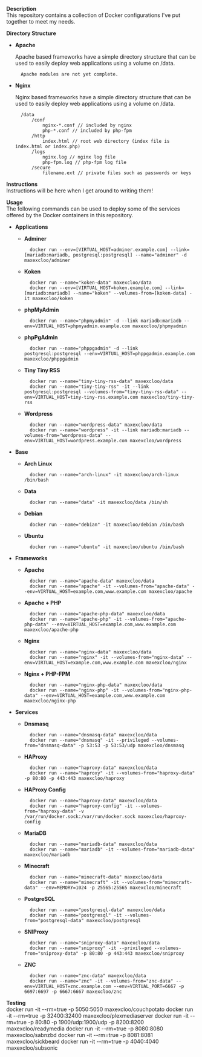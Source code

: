 **Description**  
This repository contains a collection of Docker configurations I've put together to meet my needs.

**Directory Structure**  

- **Apache**

    Apache based frameworks have a simple directory structure that can be used to easily deploy web applications using a volume on /data.

        Apache modules are not yet complete.

- **Nginx**

    Nginx based frameworks have a simple directory structure that can be used to easily deploy web applications using a volume on /data.

        /data
            /conf
                nginx-*.conf // included by nginx
                php-*.conf // included by php-fpm
            /http
                index.html // root web directory (index file is index.html or index.php)
            /logs
                nginx.log // nginx log file
                php-fpm.log // php-fpm log file
            /secure
                filename.ext // private files such as passwords or keys

**Instructions**  
Instructions will be here when I get around to writing them!

**Usage**  
The following commands can be used to deploy some of the services offered by the Docker containers in this repository.

- **Applications**

    - **Adminer**

            docker run --env=[VIRTUAL_HOST=adminer.example.com] --link=[mariadb:mariadb, postgresql:postgresql] --name="adminer" -d maxexcloo/adminer

    - **Koken**

            docker run --name="koken-data" maxexcloo/data
            docker run --env=[VIRTUAL_HOST=koken.example.com] --link=[mariadb:mariadb] --name="koken" --volumes-from=[koken-data] -it maxexcloo/koken

    - **phpMyAdmin**

            docker run --name="phpmyadmin" -d --link mariadb:mariadb --env=VIRTUAL_HOST=phpmyadmin.example.com maxexcloo/phpmyadmin

    - **phpPgAdmin**

            docker run --name="phppgadmin" -d --link postgresql:postgresql --env=VIRTUAL_HOST=phppgadmin.example.com maxexcloo/phppgadmin

    - **Tiny Tiny RSS**

            docker run --name="tiny-tiny-rss-data" maxexcloo/data
            docker run --name="tiny-tiny-rss" -it --link postgresql:postgresql --volumes-from="tiny-tiny-rss-data" --env=VIRTUAL_HOST=tiny-tiny-rss.example.com maxexcloo/tiny-tiny-rss

    - **Wordpress**

            docker run --name="wordpress-data" maxexcloo/data
            docker run --name="wordpress" -it --link mariadb:mariadb --volumes-from="wordpress-data" --env=VIRTUAL_HOST=wordpress.example.com maxexcloo/wordpress

- **Base**

    - **Arch Linux**

            docker run --name="arch-linux" -it maxexcloo/arch-linux /bin/bash

    - **Data**

            docker run --name="data" -it maxexcloo/data /bin/sh

    - **Debian**

            docker run --name="debian" -it maxexcloo/debian /bin/bash

    - **Ubuntu**

            docker run --name="ubuntu" -it maxexcloo/ubuntu /bin/bash

- **Frameworks**

    - **Apache**

            docker run --name="apache-data" maxexcloo/data
            docker run --name="apache" -it --volumes-from="apache-data" --env=VIRTUAL_HOST=example.com,www.example.com maxexcloo/apache

    - **Apache + PHP**

            docker run --name="apache-php-data" maxexcloo/data
            docker run --name="apache-php" -it --volumes-from="apache-php-data" --env=VIRTUAL_HOST=example.com,www.example.com maxexcloo/apache-php

    - **Nginx**

            docker run --name="nginx-data" maxexcloo/data
            docker run --name="nginx" -it --volumes-from="nginx-data" --env=VIRTUAL_HOST=example.com,www.example.com maxexcloo/nginx

    - **Nginx + PHP-FPM**

            docker run --name="nginx-php-data" maxexcloo/data
            docker run --name="nginx-php" -it --volumes-from="nginx-php-data" --env=VIRTUAL_HOST=example.com,www.example.com maxexcloo/nginx-php

- **Services**

    - **Dnsmasq**

            docker run --name="dnsmasq-data" maxexcloo/data
            docker run --name="dnsmasq" -it --privileged --volumes-from="dnsmasq-data" -p 53:53 -p 53:53/udp maxexcloo/dnsmasq

    - **HAProxy**

            docker run --name="haproxy-data" maxexcloo/data
            docker run --name="haproxy" -it --volumes-from="haproxy-data" -p 80:80 -p 443:443 maxexcloo/haproxy
        
    - **HAProxy Config**

            docker run --name="haproxy-data" maxexcloo/data
            docker run --name="haproxy-config" -it --volumes-from="haproxy-data" -v /var/run/docker.sock:/var/run/docker.sock maxexcloo/haproxy-config

    - **MariaDB**

            docker run --name="mariadb-data" maxexcloo/data
            docker run --name="mariadb" -it --volumes-from="mariadb-data" maxexcloo/mariadb
        
    - **Minecraft**

            docker run --name="minecraft-data" maxexcloo/data
            docker run --name="minecraft" -it --volumes-from="minecraft-data" --env=MEMORY=1024 -p 25565:25565 maxexcloo/minecraft

    - **PostgreSQL**

            docker run --name="postgresql-data" maxexcloo/data
            docker run --name="postgresql" -it --volumes-from="postgresql-data" maxexcloo/postgresql

    - **SNIProxy**

            docker run --name="sniproxy-data" maxexcloo/data
            docker run --name="sniproxy" -it --privileged --volumes-from="sniproxy-data" -p 80:80 -p 443:443 maxexcloo/sniproxy

    - **ZNC**

            docker run --name="znc-data" maxexcloo/data
            docker run --name="znc" -it --volumes-from="znc-data" --env=VIRTUAL_HOST=znc.example.com --env=VIRTUAL_PORT=6667 -p 6697:6697 -p 6667:6667 maxexcloo/znc

**Testing**  
    docker run -it --rm=true -p 5050:5050 maxexcloo/couchpotato
    docker run -it --rm=true -p 32400:32400 maxexcloo/plexmediaserver
    docker run -it --rm=true -p 80:80 -p 1900/udp:1900/udp -p 8200:8200 maxexcloo/readymedia
    docker run -it --rm=true -p 8080:8080 maxexcloo/sabnzbd
    docker run -it --rm=true -p 8081:8081 maxexcloo/sickbeard
    docker run -it --rm=true -p 4040:4040 maxexcloo/subsonic
